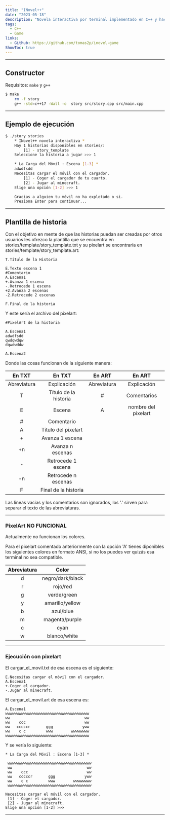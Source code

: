 ```yaml
---
title: "INovel++"
date: "2023-05-18"
description: "Novela interactiva por terminal implementado en C++ y haciendo uso de txt para la creación de historias."
tags:
  - C++
  - Game
links:
  - Github: https://github.com/tomas2p/inovel-game
ShowToc: true
---
```


---

## Constructor

Requisitos: `make` y `g++`

```bash
$ make
    rm -f story
    g++ -std=c++17 -Wall -o  story src/story.cpp src/main.cpp
```

---

## Ejemplo de ejecución

```bash
$ ./story stories
    * INovel++ novela interactiva *
    Hay 1 historias disponibles en stories/:   
        [1] - story_template
    Seleccione la historia a jugar >>> 1

    * La Carga del Móvil : Escena [1-3] *
    adwdfsdd
    Necesitas cargar el móvil con el cargador. 
        [1] - Coger el cargador de tu cuarto.
        [2] - Jugar al minecraft.
    Elige una opción [1-2] >>> 1

    Gracias a alguien tu móvil no ha explotado o si.
    Presiona Enter para continuar...
```

---

## Plantilla de historia

Con el objetivo en mente de que las historias puedan ser creadas por otros usuarios les ofrezco la plantilla que se encuentra en stories/template/story_template.txt y su pixelart se encontraría en stories/template/story_template.art:

```
T.Título de la Historia

E.Texto escena 1
#Comentario
A.Escena1
+.Avanza 1 escena
-.Retrocede 1 escena
+2.Avanza 2 escenas
-2.Retrocede 2 escenas

F.Final de la historia
```

Y este sería el archivo del pixelart:

```
#PixelArt de la historia

A.Escena1
adwdfsdd
qwdqwdqw
dqwdwddw

A.Escena2
```

Donde las cosas funcionan de la siguiente manera:

|   En TXT    |        En TXT         |   En ART    |       En ART        |
| :---------: | :-------------------: | :---------: | :-----------------: |
| Abreviatura |      Explicación      | Abreviatura |     Explicación     |
|      T      | Título de la historia |      #      |     Comentarios     |
|      E      |        Escena         |      A      | nombre del pixelart |
|      #      |      Comentario       |
|      A      |  Titulo del pixelart  |
|      +      |    Avanza 1 escena    |
|     +n      |   Avanza n escenas    |
|      -      |  Retrocede 1 escena   |
|     -n      |  Retrocede n escenas  |
|      F      | Final de la historia  |

Las lineas vacias y los comentarios son ignorados, los '.' sirven para separar el texto de las abreviaturas.

---

### PixelArt NO FUNCIONAL

Actualmente no funcionan los colores.

Para el pixelart comentado anteriormente con la opción 'A' tienes diponibles los siguientes colores en formato ANSI, si no los puedes ver quizás esa terminal no sea compatible.

| Abreviatura |      Color       |
| :---------: | :--------------: |
|      d      | negro/dark/black |
|      r      |     rojo/red     |
|      g      |   verde/green    |
|      y      | amarillo/yellow  |
|      b      |    azul/blue     |
|      m      |  magenta/purple  |
|      c      |       cyan       |
|      w      |   blanco/white   |

---

### Ejecución con pixelart

El cargar_el_movil.txt de esa escena es el siguiente:

```
E.Necesitas cargar el móvil con el cargador.
A.Escena1
+.Coger el cargador.
-.Jugar al minecraft.
```

El cargar_el_movil.art de esa escena es:

```
A.Escena1
wwwwwwwwwwwwwwwwwwwwwwwwwwwwwwwwwwwww
ww                                 ww
ww    ccc                          ww
ww   cccccr       ggg             yww
ww    c c         www        wwwwwwww
wwwwwwwwwwwwwwwwwwwwwwwwwwwwwwwwwwwww
```

Y se vería lo siguiente:

```
* La Carga del Móvil : Escena [1-3] *

 wwwwwwwwwwwwwwwwwwwwwwwwwwwwwwwwwwwww
 ww                                 ww
 ww    ccc                          ww
 ww   cccccr       ggg             yww
 ww    c c         www        wwwwwwww
 wwwwwwwwwwwwwwwwwwwwwwwwwwwwwwwwwwwww

Necesitas cargar el móvil con el cargador.
 [1] - Coger el cargador.
 [2] - Jugar al minecraft.
Elige una opción [1-2] >>> 
```

---
